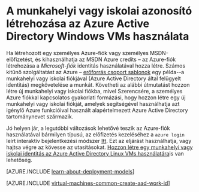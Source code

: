 <properties
   pageTitle="Hozzon létre egy munkahelyi vagy iskolai identitás a AAD |} Microsoft Azure"
   description="Megtudhatja, hogyan hozhat létre egy munkahelyi vagy iskolai identitást az Azure Active Directory használata a Windows virtuális gépeken futó."
   services="virtual-machines-windows"
   documentationCenter=""
   authors="squillace"
   manager="timlt"
   editor=""
   tags="azure-service-management,azure-resource-manager"/>

<tags
   ms.service="virtual-machines-windows"
   ms.devlang="na"
   ms.topic="article"
   ms.tgt_pltfrm="vm-windows"
   ms.workload="infrastructure"
   ms.date="08/23/2016"
   ms.author="rasquill"/>

# <a name="creating-a-work-or-school-identity-in-azure-active-directory-to-use-with-windows-vms"></a>A munkahelyi vagy iskolai azonosító létrehozása az Azure Active Directory Windows VMs használata

Ha létrehozott egy személyes Azure-fiók vagy személyes MSDN-előfizetést, és kihasználhatja az MSDN Azure credits – az Azure-fiók létrehozása a *Microsoft-fiók* identitás használatával hozza létre. Számos kitűnő szolgáltatást az Azure – [erőforrás csoport sablonok](../azure-resource-manager/resource-group-overview.md) egy példa--a munkahelyi vagy iskolai fiókjával (Azure Active Directory által felügyelt identitás) megkövetelése a munkát. Követheti az alábbi útmutatást hozzon létre új munkahelyi vagy iskolai fiókba, mivel Szerencsére, a személyes Azure fiókkal kapcsolatos gyakorlati formázási, hogy hozzon létre egy új munkahelyi vagy iskolai fiókját, amelyek segítségével használhatja azt igénylő Azure funkcióival használt alapértelmezett Azure Active Directory tartománynevet származik.

Jó helyen jár, a legutóbbi változások lehetővé teszik az Azure-fiók használatával bármilyen típusú, az előfizetés kezeléséhez a `azure login` leírt interaktív bejelentkezési módszer [Itt](../xplat-cli-connect.md). Ezt az eljárást használhatja, vagy hajtsa végre az kövesse az utasításokat. [Hozzon létre egy munkahelyi vagy iskolai identitás az Azure Active Directory Linux VMs használatára](virtual-machines-linux-create-aad-work-id.md)is van lehetőség.

[AZURE.INCLUDE [learn-about-deployment-models](../../includes/learn-about-deployment-models-both-include.md)]

[AZURE.INCLUDE [virtual-machines-common-create-aad-work-id](../../includes/virtual-machines-common-create-aad-work-id.md)]
